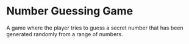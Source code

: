 # Number Guessing Game

A game where the player tries to guess a secret number that has been generated randomly from a range of numbers.
